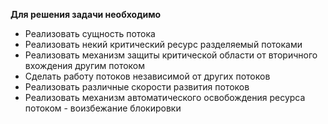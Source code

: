 **Для решения задачи необходимо**

* Реализовать сущность потока
* Реализовать некий критический ресурс разделяемый потоками
* Реализовать механизм защиты критической области от вторичного вхождения другим потоком
* Сделать работу потоков независимой от других потоков
* Реализовать различные скорости развития потоков
* Реализовать механизм автоматического освобождения ресурса потоком - воизбежание блокировки

